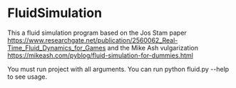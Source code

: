 # FluidSimulation
This a fluid simulation program based on the Jos Stam paper https://www.researchgate.net/publication/2560062_Real-Time_Fluid_Dynamics_for_Games and the Mike Ash vulgarization https://mikeash.com/pyblog/fluid-simulation-for-dummies.html

You must run project with all arguments. You can run python fluid.py --help to see usage.
